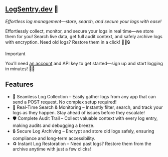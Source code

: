 ## [LogSentry.dev](https://logsentry.dev) 👋 

*Effortless log management—store, search, and secure your logs with ease!*

Effortlessly collect, monitor, and secure your logs in real time—we store them for you! Search live data, get full audit context, and safely archive logs with encryption. Need old logs? Restore them in a click! 🚀🔎🔒

> [!IMPORTANT]
> You’ll need [an account](https://logsentry.dev) and API key to get started—sign up and start logging in minutes! 🔑🚀

## Features

- 🚀 Seamless Log Collection – Easily gather logs from any app that can send a POST request. No complex setup required!
- 🔎 Real-Time Search & Monitoring – Instantly filter, search, and track your logs as they happen. Stay ahead of issues before they escalate!
- 🛡️ Complete Audit Trail – Collect valuable context with every log entry, making audits and debugging a breeze.
- 🔒 Secure Log Archiving – Encrypt and store old logs safely, ensuring compliance and long-term accessibility.
- ♻️ Instant Log Restoration – Need past logs? Restore them from the archive anytime with just a few clicks!
 
<!--

**Here are some ideas to get you started:**

🙋‍♀️ A short introduction - what is your organization all about?
🌈 Contribution guidelines - how can the community get involved?
👩‍💻 Useful resources - where can the community find your docs? Is there anything else the community should know?
🍿 Fun facts - what does your team eat for breakfast?
🧙 Remember, you can do mighty things with the power of [Markdown](https://docs.github.com/github/writing-on-github/getting-started-with-writing-and-formatting-on-github/basic-writing-and-formatting-syntax)
-->
